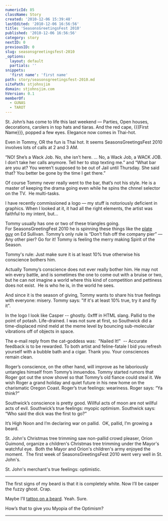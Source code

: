```yaml
---
numericId: 85
className: Story
created: '2010-12-06 15:39:48'
lastEdited: '2010-12-06 16:56:56'
title: 'SeasonsGreetingsFest 2010'
published: '2010-12-06 16:56:56'
category: story
nextID: 0
previousID: 0
slug: seasonsgreetingsfest-2010
_options:
  layout: default
  partials: ''
snippets:
  'first name': 'first name'
path: story/seasonsgreetingsfest-2010.md
sitePath: stjohnsjim
domain: stjohnsjim.com
hVersion: 0.1
memberOf:
  - GUNAS
  - TAROT
---
```


St. John&rsquo;s has come to life this last weekend &mdash; Parties, Open houses, decorations, carolers in top hats and tiaras. And the red cape, {{{First Name}}}, popped a few eyes. Elegance now comes in Thai-hot.

Even in Tommy, OR the fun is Thai hot. It seems SeasonsGreetingsFest 2010 involves lots of calls at 2 and 3 AM.

&ldquo;NO! She&rsquo;s a Wack Job. No, she isn&rsquo;t here. &hellip; No, a Wack Job, a WACK JOB. I don&rsquo;t take her calls anymore. Tell her to stop texting me.&rdquo; and &ldquo;What bar are you at? You weren&rsquo;t supposed to be out of Jail until Thursday. She said that? You better be gone by the time I get there.&rdquo;

Of course Tommy never really went to the bar, that&rsquo;s not his style. He is a master of keeping the drama going even while he spins the chnnel selector on the TV. &nbsp;He multi-tasks.

I have recently commissioned a logo &mdash; my stuff is notoriously deficient in graphics. When I looked at it, it had all the right elements, the artist was faithful to my intent, but&hellip;

Tommy usually has one or two of these triangles going. For&nbsp;SeasonsGreetingFest 2010&nbsp;he is spinning these things like the&nbsp;[plate guy][0]&nbsp;on Ed Sullivan. Tommy&rsquo;s only rule is &ldquo;Don&rsquo;t fish off the company pier&rdquo; &mdash; Any other pier? Go for it!&nbsp;Tommy is feeling the merry making Spirit of the Season.

Tommy's rule: Just make sure it is at least 10% true otherwise his conscience bothers him. &nbsp;

Actually Tommy&rsquo;s conscience does not ever really bother him. He may not win every battle, and is sometimes the one to come out with a bruise or two, but he can not imagine a world where this kind of competition and pettiness does not exist. &nbsp;He is who he is, in the world he sees.

And since it is the season of giving, Tommy wants to share his true feelings with everyone: misery. Tommy says: &quot;If it's at&nbsp;least 10% true, try it and fly it&quot;.

In the logo I look like Casper -- ghostly. 0xfff in HTML slang. Pallid to the point of potash. Life-drained. I was not sure at first, so Southwick did a time-displaced mind meld at the meme level by bouncing sub-molecular vibrations off of objects in space.

The e-mail reply from the cat-goddess was: &nbsp;&quot;Nailed It!&quot; &nbsp;-- Accurate feedback is to be rewarded. To both artist and feline-fatale I bid you refresh yourself with a bubble bath and a cigar. Thank you. Your&nbsp;consciences remain clean.

Roger&rsquo;s conscience, on the other hand, will improve as he laboriously untangles himself from Tommy&rsquo;s innuendos. Tommy started rumors that Roger got out the snow shovel so that Tommy&rsquo;s old fiance could steal it. We wish Roger a grand holiday and quiet future in his new home on the charismatic Oregon Coast. Roger&rsquo;s true feelings: weariness. Roger says: &ldquo;Ya think?&rdquo;

Southwick&rsquo;s conscience is pretty good. Willful acts of moon are not willful acts of evil. Southwick&rsquo;s true feelings: myopic optimism. Southwick says: &ldquo;Who said the dick was the first to go?&rdquo;

It&rsquo;s High Noon and I&rsquo;m declaring war on pallid. &nbsp;OK, pallid, I&rsquo;m growing a beard.

St. John's Christmas tree trimming saw non-pallid crowd pleaser, Orion Guimond, organize a children's Christmas tree trimming under the Mayor's watchful eye. &nbsp;Both the Mayor and Orion's children's army enjoyed the moment. &nbsp;The first week of SeasonsGreetingsFest 2010 went very well in St. John's.

St. John's merchant's true feelings: optimistic.

---

The first signs of my beard is that it is completely white. Now I&rsquo;ll be casper the fuzzy ghost. Crap.

Maybe I&rsquo;ll [tattoo on a beard][1]. Yeah. Sure.

How&rsquo;s that to give you Myopia of the Optimism?

---

[0]: http://www.youtube.com/watch?v=Zhoos1oY404
[1]: http://en.wikipedia.org/wiki/File:Kingsporch.jpg
